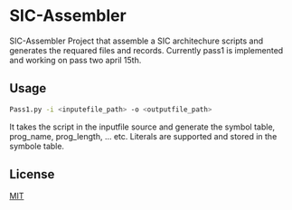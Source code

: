 # SIC-Assembler

SIC-Assembler Project that assemble a SIC architechure scripts and generates the requared files and records.
Currently pass1 is implemented and working on pass two april 15th.

## Usage

```bash
Pass1.py -i <inputefile_path> -o <outputfile_path>
```

It takes the script in the inputfile source and generate the symbol table, prog_name, prog_length, ... etc.
Literals are supported and stored in the symbole table.

## License

[MIT](https://choosealicense.com/licenses/mit/)
